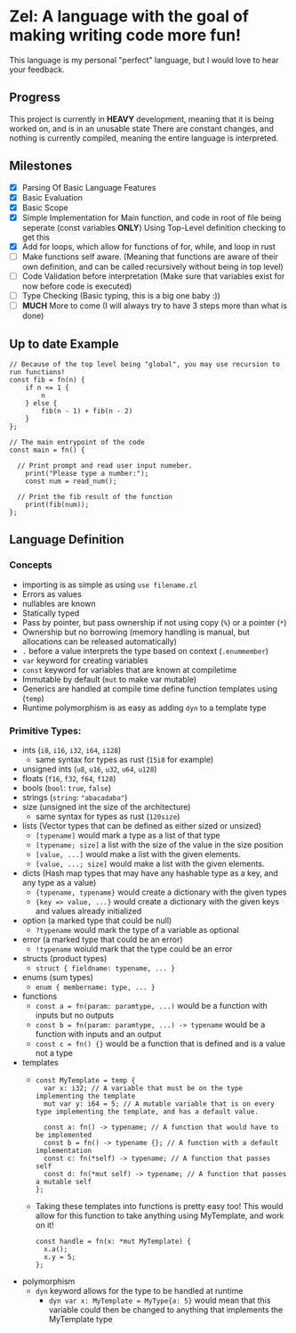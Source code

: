 # Zel: A language with the goal of making writing code more fun!
This language is my personal "perfect" language, but I would love to hear your feedback.

## Progress
This project is currently in **HEAVY** development, meaning that it is being worked on, and is in an unusable state
There are constant changes, and nothing is currently compiled, meaning the entire language is interpreted.

## Milestones
- [x] Parsing Of Basic Language Features
- [x] Basic Evaluation
- [x] Basic Scope
- [x] Simple Implementation for Main function, and code in root of file being seperate (const variables **ONLY**) Using Top-Level definition checking to get this
- [x] Add for loops, which allow for functions of for, while, and loop in rust
- [ ] Make functions self aware. (Meaning that functions are aware of their own definition, and can be called recursively without being in top level)
- [ ] Code Validation before interpretation (Make sure that variables exist for now before code is executed)
- [ ] Type Checking (Basic typing, this is a big one baby :))
- [ ] **MUCH** More to come (I will always try to have 3 steps more than what is done)

## Up to date Example
```
// Because of the top level being "global", you may use recursion to run functions!
const fib = fn(n) {
	if n <= 1 {
		n
	} else {
		fib(n - 1) + fib(n - 2)
	}
};

// The main entrypoint of the code
const main = fn() {

  // Print prompt and read user input numeber.
 	print("Please type a number:");
	const num = read_num();

  // Print the fib result of the function
	print(fib(num));
};

```

## Language Definition

### Concepts
- importing is as simple as using `use filename.zl`
- Errors as values
- nullables are known
- Statically typed
- Pass by pointer, but pass ownership if not using copy (`%`) or a pointer (`*`)
- Ownership but no borrowing (memory handling is manual, but allocations can be released automatically)
- `.` before a value interprets the type based on context (`.enummember`)
- `var` keyword for creating variables
- `const` keyword for variables that are known at compiletime
- Immutable by default (`mut` to make var mutable)
- Generics are handled at compile time define function templates using (`temp`)
- Runtime polymorphism is as easy as adding `dyn` to a template type

### Primitive Types:
- ints (`i8`, `i16`, `i32`, `i64`, `i128`)
  - same syntax for types as rust (`15i8` for example)
- unsigned ints (`u8`, `u16`, `u32`, `u64`, `u128`)
- floats (`f16`, `f32`, `f64`, `f128`)
- bools (`bool`: `true`, `false`)
- strings (`string`: `"abacadaba"`)
- size (unsigned int the size of the architecture)
  - same syntax for types as rust (`120size`)
- lists (Vector types that can be defined as either sized or unsized)
  - `[typename]` would mark a type as a list of that type
  - `[typename; size]` a list with the size of the value in the size position
  - `[value, ...]` would make a list with the given elements.
  - `[value, ...; size]` would make a list with the given elements.
- dicts (Hash map types that may have any hashable type as a key, and any type as a value)
  - `{typename, typename}` would create a dictionary with the given types
  - `{key => value, ...}` would create a dictionary with the given keys and values already initialized
- option (a marked type that could be null)
  - `?typename` would mark the type of a variable as optional
- error (a marked type that could be an error)
  - `!typename` woiuld mark that the type could be an error
- structs (product types)
  - `struct { fieldname: typename, ... }`
- enums (sum types)
  - `enum { membername: type, ... }`
- functions
  - `const a = fn(param: paramtype, ...)` would be a function with inputs but no outputs
  - `const b = fn(param: paramtype, ...) -> typename` would be a function with inputs and an output
  - `const c = fn() {}` would be a function that is defined and is a value not a type
- templates
  - ```
    const MyTemplate = temp {
      var x: i32; // A variable that must be on the type implementing the template
      mut var y: i64 = 5; // A mutable variable that is on every type implementing the template, and has a default value.

      const a: fn() -> typename; // A function that would have to be implemented
      const b = fn() -> typename {}; // A function with a default implementation
      const c: fn(*self) -> typename; // A function that passes self
      const d: fn(*mut self) -> typename; // A function that passes a mutable self
    };
    ```
  - Taking these templates into functions is pretty easy too!
    This would allow for this function to take anything using MyTemplate, and work on it!
    ```
    const handle = fn(x: *mut MyTemplate) {
      x.a();
      x.y = 5;
    };
    ```
- polymorphism
  - `dyn` keyword allows for the type to be handled at runtime
    - `dyn var x: MyTemplate = MyType{a: 5}` would mean that this variable could then be changed to anything that implements the MyTemplate type
